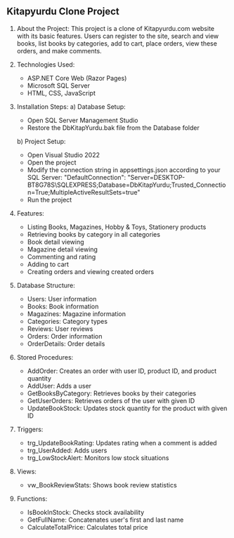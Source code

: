Kitapyurdu Clone Project
------------------------

1. About the Project:
   This project is a clone of Kitapyurdu.com website with its basic features.
   Users can register to the site, search and view books, list books by categories, add to cart,
   place orders, view these orders, and make comments.

2. Technologies Used:
   - ASP.NET Core Web (Razor Pages)
   - Microsoft SQL Server
   - HTML, CSS, JavaScript

3. Installation Steps:
   a) Database Setup:
      - Open SQL Server Management Studio
      - Restore the DbKitapYurdu.bak file from the Database folder

   b) Project Setup:
      - Open Visual Studio 2022
      - Open the project
      - Modify the connection string in appsettings.json according to your SQL Server:
        "DefaultConnection": "Server=DESKTOP-BT8G78S\\SQLEXPRESS;Database=DbKitapYurdu;Trusted_Connection=True;MultipleActiveResultSets=true"
      - Run the project

4. Features:
   - Listing Books, Magazines, Hobby & Toys, Stationery products
   - Retrieving books by category in all categories
   - Book detail viewing
   - Magazine detail viewing
   - Commenting and rating
   - Adding to cart
   - Creating orders and viewing created orders

5. Database Structure:
   - Users: User information
   - Books: Book information
   - Magazines: Magazine information
   - Categories: Category types
   - Reviews: User reviews
   - Orders: Order information
   - OrderDetails: Order details

6. Stored Procedures:
   - AddOrder: Creates an order with user ID, product ID, and product quantity
   - AddUser: Adds a user
   - GetBooksByCategory: Retrieves books by their categories
   - GetUserOrders: Retrieves orders of the user with given ID
   - UpdateBookStock: Updates stock quantity for the product with given ID

7. Triggers:
   - trg_UpdateBookRating: Updates rating when a comment is added
   - trg_UserAdded: Adds users
   - trg_LowStockAlert: Monitors low stock situations

8. Views:
   - vw_BookReviewStats: Shows book review statistics

9. Functions:
   - IsBookInStock: Checks stock availability
   - GetFullName: Concatenates user's first and last name
   - CalculateTotalPrice: Calculates total price
